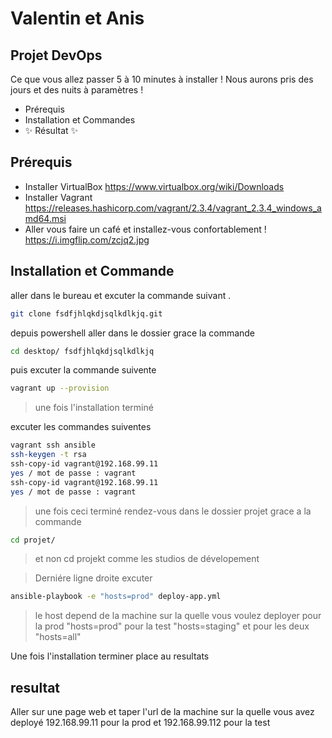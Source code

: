 # Valentin et Anis
## Projet DevOps

Ce que vous allez passer 5 à 10 minutes à installer !
Nous aurons pris des jours et des nuits à paramètres !

- Prérequis 
- Installation et Commandes 
- ✨ Résultat  ✨

## Prérequis

- Installer VirtualBox 
    https://www.virtualbox.org/wiki/Downloads
- Installer Vagrant 
    https://releases.hashicorp.com/vagrant/2.3.4/vagrant_2.3.4_windows_amd64.msi
- Aller vous faire un café et installez-vous confortablement !
    https://i.imgflip.com/zcjq2.jpg

## Installation et Commande 
aller dans le bureau et excuter la commande suivant .
```sh
git clone fsdfjhlqkdjsqlkdlkjq.git
```
depuis powershell aller dans le dossier grace la commande 
```sh
cd desktop/ fsdfjhlqkdjsqlkdlkjq
```
puis excuter la commande suivente 
```sh
vagrant up --provision
```

> une fois l'installation terminé

excuter les commandes suiventes 
```sh
vagrant ssh ansible 
ssh-keygen -t rsa
ssh-copy-id vagrant@192.168.99.11
yes / mot de passe : vagrant 
ssh-copy-id vagrant@192.168.99.11
yes / mot de passe : vagrant 
```

> une fois ceci terminé rendez-vous dans le dossier projet grace a la commande

```sh
cd projet/
```
> et non cd projekt comme les studios de dévelopement 

> Derniére ligne droite excuter 

```sh
ansible-playbook -e "hosts=prod" deploy-app.yml
```

> le host depend de la machine sur la quelle vous voulez deployer 
> pour la prod "hosts=prod" pour la test "hosts=staging"
> et pour les deux "hosts=all"

Une fois l'installation terminer place au resultats

## resultat

Aller sur une page web et taper l'url de la machine sur la quelle vous avez deployé
192.168.99.11 pour la prod
et
192.168.99.112 pour la test 
